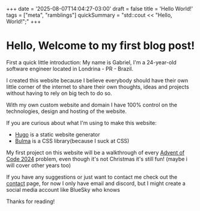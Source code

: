+++
date = '2025-08-07T14:04:27-03:00'
draft = false
title = 'Hello World!'
tags = ["meta", "ramblings"]
quickSummary = "std::cout << \"Hello, World!\";"
+++

# Hello, Welcome to my first blog post!

First a quick little introduction: My name is Gabriel, I'm a 24-year-old software engineer
located in Londrina - PR - Brazil. 

I created this website because I believe everybody should have their own little corner of the internet to share 
their own thoughts, ideas and projects without having to rely on big tech to do so.

With my own custom website and domain I have 100% control on the technologies, design and hosting of the website.

If you are curious about what I'm using to make this website:
- <a href="https://gohugo.io/" target="_blank">Hugo</a> is a static website generator
- <a href="https://bulma.io/" target="_blank">Bulma</a> is a CSS library(because I suck at CSS)

My first project on this website will be a walkthrough of every <a href="https://adventofcode.com/" target="_blank"> Advent of Code 2024</a>
problem, even though it's not Christmas it's still fun! (maybe i will cover other years too)

If you have any suggestions or just want to contact me check out the [contact](/contact) page, for now I only have email and discord,
but I might create a social media account like BlueSky who knows

Thanks for reading! 